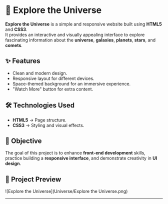 # 🌌 Explore the Universe

**Explore the Universe** is a simple and responsive website built using **HTML5** and **CSS3**.  
It provides an interactive and visually appealing interface to explore fascinating information about the **universe**, **galaxies**, **planets**, **stars**, and **comets**.

## ✨ Features
- Clean and modern design.
- Responsive layout for different devices.
- Space-themed background for an immersive experience.
- "Watch More" button for extra content.

## 🛠️ Technologies Used
- **HTML5** → Page structure.
- **CSS3** → Styling and visual effects.

## 🎯 Objective
The goal of this project is to enhance **front-end development** skills, practice building a **responsive interface**, and demonstrate creativity in **UI design**.


## 🌌 Project Preview

![Explore the Universe](Universe/Explore the Universe.png)

---
